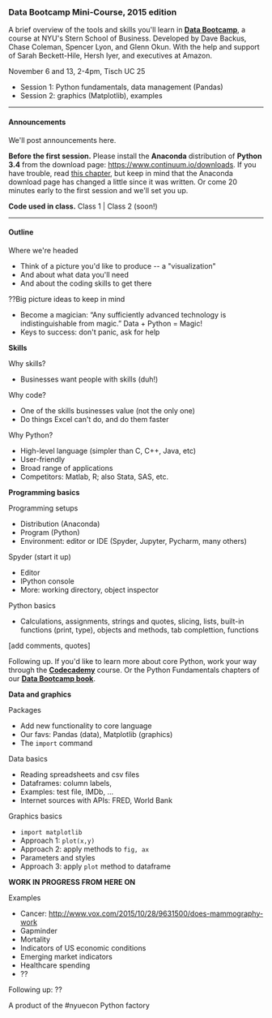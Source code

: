 ### Data Bootcamp Mini-Course, 2015 edition  

A brief overview of the tools and skills you'll learn in **[Data Bootcamp](https://github.com/DaveBackus/Data_Bootcamp#data-bootcamp)**, a course at NYU's Stern School of Business. Developed by Dave Backus, Chase Coleman, Spencer Lyon, and Glenn Okun.  With the help and support of Sarah Beckett-Hile, Hersh Iyer, and executives at Amazon.  

November 6 and 13, 2-4pm, Tisch UC 25
* Session 1:  Python fundamentals, data management (Pandas)   
* Session 2:  graphics (Matplotlib), examples 


---
#### Announcements

We'll post announcements here.  

**Before the first session.** 
Please install the **Anaconda** distribution of **Python 3.4** from the download page: <https://www.continuum.io/downloads>.  If you have trouble, read [this chapter](https://davebackus.gitbooks.io/test/content/installing-python.html), but keep in mind that the Anaconda download page has changed a little since it was written.  Or come 20 minutes early to the first session and we'll set you up.  

**Code used in class.**  Class 1 | Class 2  (soon!)  

---



#### Outline

Where we're headed 
* Think of a picture you'd like to produce -- a "visualization" 
* And about what data you'll need 
* And about the coding skills to get there 

??Big picture ideas to keep in mind 
* Become a magician:  “Any sufficiently advanced technology is indistinguishable from magic.” 
Data + Python = Magic!  
* Keys to success:  don't panic, ask for help 

**Skills** 

Why skills? 
* Businesses want people with skills (duh!) 

Why code? 
* One of the skills businesses value (not the only one) 
* Do things Excel can't do, and do them faster 

Why Python? 
* High-level language (simpler than C, C++, Java, etc) 
* User-friendly 
* Broad range of applications  
* Competitors:  Matlab, R; also Stata, SAS, etc.  

**Programming basics** 

Programming setups   
* Distribution (Anaconda)  
* Program (Python) 
* Environment:  editor or IDE (Spyder, Jupyter, Pycharm, many others) 

Spyder (start it up) 
* Editor 
* IPython console 
* More:  working directory, object inspector  

Python basics
* Calculations, assignments, strings and quotes, slicing, lists, built-in functions (print, type), objects and methods, tab complettion, functions 

[add comments, quotes]

Following up.  If you'd like to learn more about core Python, work your way through the **[Codecademy](https://www.codecademy.com/tracks/python)** course.   Or the Python Fundamentals chapters of our  **[Data Bootcamp book](https://www.gitbook.com/book/davebackus/test/details)**.

**Data and graphics** 

Packages 
* Add new functionality to core language 
* Our favs:  Pandas (data), Matplotlib (graphics)
* The `import` command

Data basics 
* Reading spreadsheets and csv files 
* Dataframes:  column labels, 
* Examples:  test file, IMDb, ... 
* Internet sources with APIs:  FRED, World Bank 
 
Graphics basics 
* `import matplotlib`
* Approach 1:  `plot(x,y)`
* Approach 2:  apply methods to `fig, ax` 
* Parameters and styles 
* Approach 3:  apply `plot` method to dataframe 

**WORK IN PROGRESS FROM HERE ON**

Examples 
* Cancer:  http://www.vox.com/2015/10/28/9631500/does-mammography-work
* Gapminder
* Mortality 
* Indicators of US economic conditions 
* Emerging market indicators  
* Healthcare spending 
* ??

Following up:  ??


A product of the #nyuecon Python factory 
